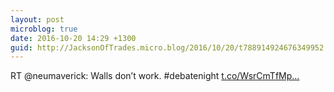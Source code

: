 ```yaml
---
layout: post
microblog: true
date: 2016-10-20 14:29 +1300
guid: http://JacksonOfTrades.micro.blog/2016/10/20/t788914924676349952.html
---
```

RT @neumaverick: Walls don’t work. #debatenight [t.co/WsrCmTfMp...](https://t.co/WsrCmTfMpP)
